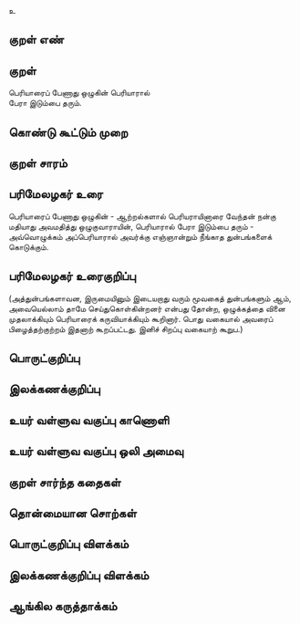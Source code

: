 உ

## குறள் எண் 


## குறள் 
பெரியாரைப் பேணாது ஒழுகின் பெரியாரால்  
பேரா இடும்பை தரும்.

## கொண்டு கூட்டும் முறை


## குறள் சாரம் 


## பரிமேலழகர் உரை
பெரியாரைப் பேணாது ஒழுகின் - ஆற்றல்களால் பெரியராயினாரை வேந்தன் நன்கு மதியாது அவமதித்து ஒழுகுவாராயின், பெரியாரால் பேரா இடும்பை தரும் - அவ்வொழுக்கம் அப்பெரியாரால் அவர்க்கு எஞ்ஞான்றும் நீங்காத துன்பங்களைக் கொடுக்கும். 

## பரிமேலழகர் உரைகுறிப்பு   
(அத்துன்பங்களாவன, இருமையினும் இடையறாது வரும் மூவகைத் துன்பங்களும் ஆம், அவையெல்லாம் தாமே செய்துகொள்கின்றனர் என்பது தோன்ற, ஒழுக்கத்தை வினை முதலாக்கியும் பெரியாரைக் கருவியாக்கியும் கூறினார். பொது வகையால் அவரைப் பிழைத்தற்குற்றம் இதனாற் கூறப்பட்டது. இனிச் சிறப்பு வகையாற் கூறுப.)

## பொருட்குறிப்பு 


## இலக்கணக்குறிப்பு  


## உயர் வள்ளுவ வகுப்பு காணொளி


## உயர் வள்ளுவ வகுப்பு ஒலி அமைவு 

 
## குறள் சார்ந்த கதைகள் 


## தொன்மையான சொற்கள்


## பொருட்குறிப்பு விளக்கம்


## இலக்கணக்குறிப்பு விளக்கம்


## ஆங்கில கருத்தாக்கம் 


